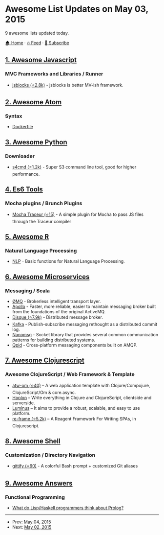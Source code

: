 # Awesome List Updates on May 03, 2015

9 awesome lists updated today.

[🏠 Home](/README.md) · [🔥 Feed](https://test.trackawesomelist.com/feed.xml) · [📮 Subscribe](https://trackawesomelist.us17.list-manage.com/subscribe?u=d2f0117aa829c83a63ec63c2f&id=36a103854c)



## [1. Awesome Javascript](/content/sorrycc/awesome-javascript/README.md)

### MVC Frameworks and Libraries / Runner

*   [jsblocks (⭐2.8k)](https://github.com/astoilkov/jsblocks) - jsblocks is better MV-ish framework.

## [2. Awesome Atom](/content/mehcode/awesome-atom/README.md)

### Syntax

*   [Dockerfile](https://atom.io/packages/language-docker)

## [3. Awesome Python](/content/vinta/awesome-python/README.md)

### Downloader

*   [s4cmd (⭐1.2k)](https://github.com/bloomreach/s4cmd) - Super S3 command line tool, good for higher performance.

## [4. Es6 Tools](/content/addyosmani/es6-tools/README.md)

### Mocha plugins / Brunch Plugins

*   [Mocha Traceur (⭐15)](https://github.com/domenic/mocha-traceur) - A simple plugin for Mocha to pass JS files through the Traceur compiler

## [5. Awesome R](/content/qinwf/awesome-R/README.md)

### Natural Language Processing

*   [NLP](http://cran.r-project.org/web/packages/NLP/index.html) - Basic functions for Natural Language Processing.

## [6. Awesome Microservices](/content/mfornos/awesome-microservices/README.md)

### Messaging / Scala

*   [ØMQ](http://zeromq.org/) - Brokerless intelligent transport layer.
*   [Apollo](http://activemq.apache.org/apollo/) - Faster, more reliable, easier to maintain messaging broker built from the foundations of the original ActiveMQ.
*   [Disque (⭐7.9k)](https://github.com/antirez/disque) - Distributed message broker.
*   [Kafka](http://kafka.apache.org/) - Publish-subscribe messaging rethought as a distributed commit log.
*   [Nanomsg](http://nanomsg.org/) - Socket library that provides several common communication patterns for building distributed systems.
*   [Qpid](https://qpid.apache.org/) - Cross-platform messaging components built on AMQP.

## [7. Awesome Clojurescript](/content/hantuzun/awesome-clojurescript/README.md)

### Awesome ClojureScript / Web Framework & Template

*   [atw-om (⭐40)](https://github.com/zaiste/atw-om) – A web application template with Clojure/Compojure, ClojureScript/Om & core.async.
*   [Hoplon](http://hoplon.io) – Write everything in Clojure and ClojureScript, clientside and serverside.
*   [Luminus](http://www.luminusweb.net/) – It aims to provide a robust, scalable, and easy to use platform.
*   [re-frame (⭐5.2k)](https://github.com/Day8/re-frame) – A Reagent Framework For Writing SPAs, in Clojurescript.

## [8. Awesome Shell](/content/alebcay/awesome-shell/README.md)

### Customization / Directory Navigation

*   [gittify (⭐60)](https://github.com/momeni/gittify) - A colorful Bash prompt + customized Git aliases

## [9. Awesome Answers](/content/cyberglot/awesome-answers/README.md)

### Functional Programming

*   [What do Lisp/Haskell programmers think about Prolog?](http://qr.ae/0HB14)

---

- Prev: [May 04, 2015](/content/2015/05/04/README.md)
- Next: [May 02, 2015](/content/2015/05/02/README.md)